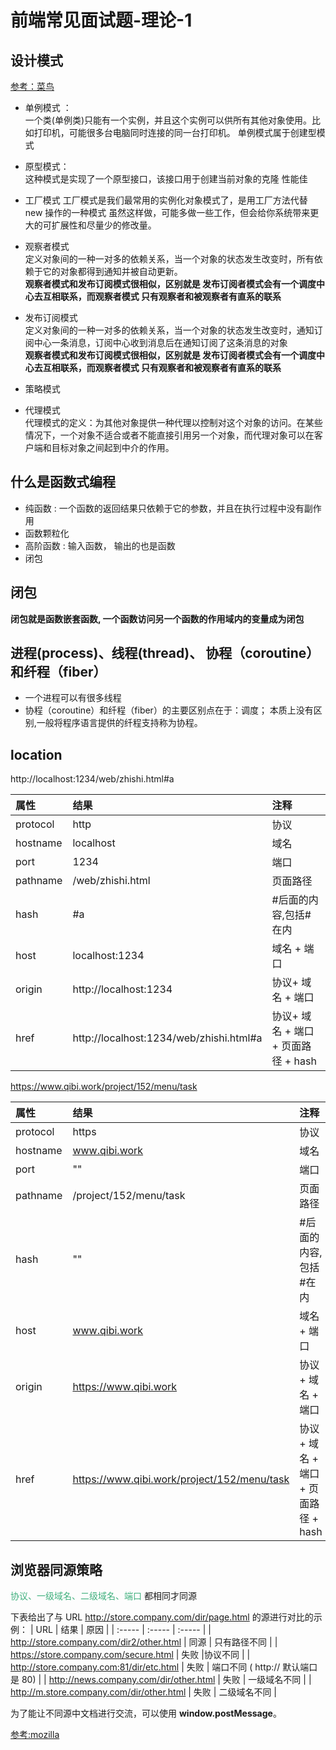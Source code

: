 # 前端常见面试题-理论-1

## 设计模式

[参考：菜鸟](https://www.runoob.com/design-pattern/design-pattern-tutorial.html)

- 单例模式 ：  
   一个类(单例类)只能有一个实例，并且这个实例可以供所有其他对象使用。比如打印机，可能很多台电脑同时连接的同一台打印机。
  单例模式属于创建型模式

- 原型模式：  
  这种模式是实现了一个原型接口，该接口用于创建当前对象的克隆 性能佳

- 工厂模式
  工厂模式是我们最常用的实例化对象模式了，是用工厂方法代替 new 操作的一种模式
  虽然这样做，可能多做一些工作，但会给你系统带来更大的可扩展性和尽量少的修改量。

- 观察者模式  
  定义对象间的一种一对多的依赖关系，当一个对象的状态发生改变时，所有依赖于它的对象都得到通知并被自动更新。  
  **观察者模式和发布订阅模式很相似，区别就是 发布订阅者模式会有一个调度中心去互相联系，而观察者模式 只有观察者和被观察者有直系的联系**

- 发布订阅模式  
  定义对象间的一种一对多的依赖关系，当一个对象的状态发生改变时，通知订阅中心一条消息，订阅中心收到消息后在通知订阅了这条消息的对象  
  **观察者模式和发布订阅模式很相似，区别就是 发布订阅者模式会有一个调度中心去互相联系，而观察者模式 只有观察者和被观察者有直系的联系**

- 策略模式

- 代理模式  
  代理模式的定义：为其他对象提供一种代理以控制对这个对象的访问。在某些情况下，一个对象不适合或者不能直接引用另一个对象，而代理对象可以在客户端和目标对象之间起到中介的作用。

## 什么是函数式编程

- 纯函数 : 一个函数的返回结果只依赖于它的参数，并且在执行过程中没有副作用
- 函数颗粒化
- 高阶函数 : 输入函数， 输出的也是函数
- 闭包

## 闭包

**闭包就是函数嵌套函数, 一个函数访问另一个函数的作用域内的变量成为闭包**

## 进程(process)、线程(thread)、 协程（coroutine）和纤程（fiber）

- 一个进程可以有很多线程
- 协程（coroutine）和纤程（fiber）的主要区别点在于：调度； 本质上没有区别,一般将程序语言提供的纤程支持称为协程。

## location

http://localhost:1234/web/zhishi.html#a

| 属性     | 结果                                    | 注释                                |
| :------- | :-------------------------------------- | :---------------------------------- |
| protocol | http                                    | 协议                                |
| hostname | localhost                               | 域名                                |
| port     | 1234                                    | 端口                                |
| pathname | /web/zhishi.html                        | 页面路径                            |
| hash     | #a                                      | #后面的内容,包括#在内               |
| host     | localhost:1234                          | 域名 + 端口                         |
| origin   | http://localhost:1234                   | 协议+ 域名 + 端口                   |
| href     | http://localhost:1234/web/zhishi.html#a | 协议+ 域名 + 端口 + 页面路径 + hash |

https://www.qibi.work/project/152/menu/task

| 属性     | 结果                                        | 注释                                |
| :------- | :------------------------------------------ | :---------------------------------- |
| protocol | https                                       | 协议                                |
| hostname | www.qibi.work                               | 域名                                |
| port     | ""                                          | 端口                                |
| pathname | /project/152/menu/task                      | 页面路径                            |
| hash     | ""                                          | #后面的内容,包括#在内               |
| host     | www.qibi.work                               | 域名 + 端口                         |
| origin   | https://www.qibi.work                       | 协议+ 域名 + 端口                   |
| href     | https://www.qibi.work/project/152/menu/task | 协议+ 域名 + 端口 + 页面路径 + hash |

## 浏览器同源策略

<font color="#3eaf7c">协议、一级域名、二级域名、端口</font> 都相同才同源

下表给出了与 URL http://store.company.com/dir/page.html 的源进行对比的示例：
| URL | 结果 | 原因 |
| :----- | :----- | :----- |
| http://store.company.com/dir2/other.html | 同源 | 只有路径不同 |
| https://store.company.com/secure.html | 失败 |协议不同 |
| http://store.company.com:81/dir/etc.html | 失败 | 端口不同 ( http:// 默认端口是 80) |
| http://news.company.com/dir/other.html | 失败 | 一级域名不同 |
| http://m.store.company.com/dir/other.html | 失败 | 二级域名不同 |

为了能让不同源中文档进行交流，可以使用 **window.postMessage**。

[参考:mozilla](https://developer.mozilla.org/zh-CN/docs/Web/Security/Same-origin_policy)
